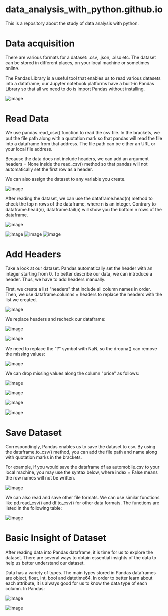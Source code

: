# data_analysis_with_python.github.io
This is a repository about the study of data analysis with python.

# Data acquisition 

There are various formats for a dataset: .csv, .json, .xlsx etc. The dataset can be stored in different places, on your local machine or sometimes online.

The Pandas Library is a useful tool that enables us to read various datasets into a dataframe; our Jupyter notebook platforms have a built-in Pandas Library so that all we need to do is import Pandas without installing.

![image](https://user-images.githubusercontent.com/81119854/127533858-e4506f1e-4b93-4b07-900d-7f2860b49dd2.png)

# Read Data

We use pandas.read_csv() function to read the csv file. In the brackets, we put the file path along with a quotation mark so that pandas will read the file into a dataframe from that address. The file path can be either an URL or your local file address.

Because the data does not include headers, we can add an argument headers = None inside the read_csv() method so that pandas will not automatically set the first row as a header.

We can also assign the dataset to any variable you create.

![image](https://user-images.githubusercontent.com/81119854/127534385-465c3769-4897-45ff-869c-2243402423c5.png)

After reading the dataset, we can use the dataframe.head(n) method to check the top n rows of the dataframe, where n is an integer. Contrary to dataframe.head(n), dataframe.tail(n) will show you the bottom n rows of the dataframe.

![image](https://user-images.githubusercontent.com/81119854/127534498-626c7e6f-551e-4d52-b07b-bb1f198aa0cf.png)

![image](https://user-images.githubusercontent.com/81119854/127534693-4caea40d-e28a-4379-9e7f-3dc4d15210de.png)
![image](https://user-images.githubusercontent.com/81119854/127534724-8ebeb54e-fa6a-4380-be40-d2bd990e0f18.png)
![image](https://user-images.githubusercontent.com/81119854/127534778-b35a587c-1634-4763-a232-6c6f99bcc343.png)

# Add Headers

Take a look at our dataset. Pandas automatically set the header with an integer starting from 0. To better describe our data, we can introduce a header. Thus, we have to add headers manually. 

First, we create a list "headers" that include all column names in order. Then, we use dataframe.columns = headers to replace the headers with the list we created.

![image](https://user-images.githubusercontent.com/81119854/127535322-05dba6f6-d727-45af-9372-a6ae3b9f8227.png)

We replace headers and recheck our dataframe:

![image](https://user-images.githubusercontent.com/81119854/127535411-2ab105b0-847f-416f-9e25-942dd9c016b8.png)

![image](https://user-images.githubusercontent.com/81119854/127535446-d935669c-9aeb-4196-a0ae-e69246a33a7d.png)

We need to replace the "?" symbol with NaN, so the dropna() can remove the missing values:

![image](https://user-images.githubusercontent.com/81119854/127535576-6fc94ac4-46a9-4da5-8438-3d1adddb99c4.png)

We can drop missing values along the column "price" as follows:

![image](https://user-images.githubusercontent.com/81119854/127535982-6fc1dea7-4c84-41e9-b215-fa6d9eb6d9b8.png)

![image](https://user-images.githubusercontent.com/81119854/127536087-1da55ca2-d86e-4f3d-b647-600eff1dfdb8.png)

![image](https://user-images.githubusercontent.com/81119854/127536203-d90c3f20-be4e-41b9-963a-af88b272cca3.png)

![image](https://user-images.githubusercontent.com/81119854/127536395-fa971d57-1c51-418c-8533-1909672a07d1.png)

# Save Dataset

Correspondingly, Pandas enables us to save the dataset to csv. By using the dataframe.to_csv() method, you can add the file path and name along with quotation marks in the brackets.

For example, if you would save the dataframe df as automobile.csv to your local machine, you may use the syntax below, where index = False means the row names will not be written.

![image](https://user-images.githubusercontent.com/81119854/127538679-7d7e20d2-0aab-4878-9244-e36e29f5e099.png)

We can also read and save other file formats. We can use similar functions like pd.read_csv() and df.to_csv() for other data formats. The functions are listed in the following table:

![image](https://user-images.githubusercontent.com/81119854/127538817-ac414fd8-7e91-4f72-bc5c-379cfc94c370.png)

# Basic Insight of Dataset

After reading data into Pandas dataframe, it is time for us to explore the dataset. There are several ways to obtain essential insights of the data to help us better understand our dataset.

Data has a variety of types. The main types stored in Pandas dataframes are object, float, int, bool and datetime64. In order to better learn about each attribute, it is always good for us to know the data type of each column. In Pandas:

![image](https://user-images.githubusercontent.com/81119854/127539320-b6874be3-7845-41ef-8127-d5f83009b636.png)

![image](https://user-images.githubusercontent.com/81119854/127539381-f4a7b41f-66ff-4bf8-935e-27919c559303.png)

